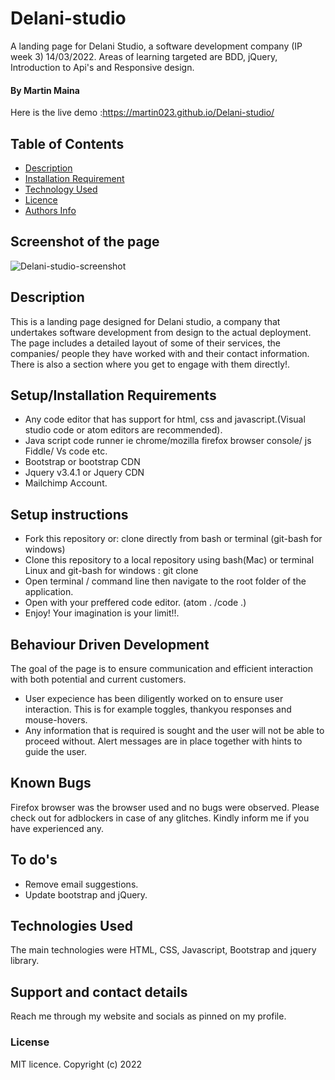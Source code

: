 # Delani-studio

A landing page for Delani Studio, a software development company (IP week 3) 14/03/2022.
Areas of learning targeted are BDD, jQuery, Introduction to Api's and Responsive design.
#### By Martin Maina
Here is the live demo :https://martin023.github.io/Delani-studio/
## Table of Contents

-   [Description](#description)
-   [Installation Requirement](#usage)
-   [Technology Used](#technologies)
-   [Licence](#licence)
-   [Authors Info](#author-info)

## Screenshot of the page
![Delani-studio-screenshot](https://user-images.githubusercontent.com/36125591/158080735-1a378f90-8318-4a0f-ac43-e87d4e2de7ce.png)
   

## Description
This is a landing page designed for Delani studio, a company that undertakes software development from design to the actual deployment. The page includes a detailed layout of some of their services, the companies/ people they have worked with and their contact information. There is also a section where you get to engage with them directly!.
## Setup/Installation Requirements
* Any code editor that has support for html, css and javascript.(Visual studio code or atom editors are recommended).
* Java script code runner ie  chrome/mozilla firefox browser console/ js Fiddle/ Vs code etc.
* Bootstrap or bootstrap CDN
* Jquery v3.4.1 or Jquery CDN
* Mailchimp Account.
## Setup instructions 
* Fork this repository or: clone directly from bash or terminal (git-bash for windows)
* Clone this repository to a local repository using bash(Mac) or terminal Linux and git-bash for windows : git clone 
* Open terminal / command line then navigate to the root folder of the application.
* Open with your preffered code editor. (atom . /code .)
* Enjoy! Your imagination is your limit!!.

## Behaviour Driven Development 
The goal of the page is to ensure communication and efficient interaction with both potential and current customers.
* User expecience has been diligently worked on to ensure user interaction. This is for example toggles, thankyou responses and mouse-hovers.
* Any information that is required is sought and the user will not be able to proceed without. Alert messages are in place together with hints to guide the user.


## Known Bugs
Firefox browser was the browser used and no bugs were observed. Please check out for adblockers in case of any glitches.
Kindly inform me if you have experienced any.

## To do's
* Remove email suggestions.
* Update bootstrap and jQuery.

## Technologies Used
The main technologies were HTML, CSS, Javascript, Bootstrap and jquery library.
## Support and contact details
Reach me through my website and socials as pinned on my profile.
### License
MIT licence.
Copyright (c) 2022 
